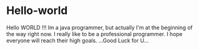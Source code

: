 # Hello-world

Hello WORLD !!!
Im a java programmer, but actually I'm at the beginning of the way right now. I really like to be a professional programmer.
I hope everyone will reach their high goals.
...Good Luck for U... 
